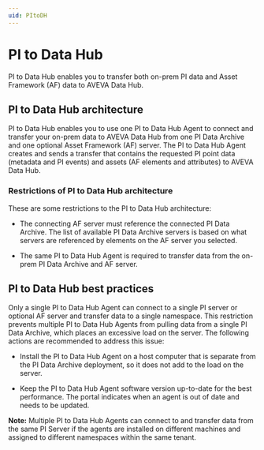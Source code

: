 ```yaml
---
uid: PItoDH
---
```


# PI to Data Hub

PI to Data Hub enables you to transfer both on-prem PI data and Asset Framework (AF) data to AVEVA Data Hub.  

## PI to Data Hub architecture

PI to Data Hub enables you to use one PI to Data Hub Agent to connect and transfer your on-prem data to AVEVA Data Hub from one PI Data Archive and one optional Asset Framework (AF) server. The PI to Data Hub Agent creates and sends a transfer that contains the requested PI point data (metadata and PI events) and assets (AF elements and attributes) to AVEVA Data Hub.

### Restrictions of PI to Data Hub architecture

These are some restrictions to the PI to Data Hub architecture:

* The connecting AF server must reference the connected PI Data Archive. The list of available PI Data Archive servers is based on what servers are referenced by elements on the AF server you selected.

* The same PI to Data Hub Agent is required to transfer data from the on-prem PI Data Archive and AF server.

## PI to Data Hub best practices

Only a single PI to Data Hub Agent can connect to a single PI server or optional AF server and transfer data to a single namespace. This restriction prevents multiple PI to Data Hub Agents from pulling data from a single PI Data Archive, which places an excessive load on the server. The following actions are recommended to address this issue:

- Install the PI to Data Hub Agent on a host computer that is separate from the PI Data Archive deployment, so it does not add to the load on the server.

- Keep the PI to Data Hub Agent software version up-to-date for the best performance. The portal indicates when an agent is out of date and needs to be updated. 

**Note:** Multiple PI to Data Hub Agents can connect to and transfer data from the same PI Server if the agents are installed on different machines and assigned to different namespaces within the same tenant.
